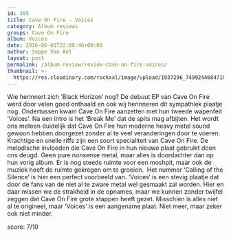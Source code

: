 ```yaml
---
id: 305
title: Cave On Fire - Voices
category: Album reviews
groups: Cave On Fire
album: Voices
date: 2016-06-01T22:08:46+00:00
author: Seppe Van Ael
layout: post
permalink: /album-review/review-cave-on-fire-voices/
thumbnail: >-
  https://res.cloudinary.com/rockxxl/image/upload/1937296_749924468471091_5206940949304470466_n.jpg
---
```

Wie herinnert zich ‘Black Horizon’ nog? De debuut EP van Cave On Fire werd door velen goed onthaald en ook wij herinneren dit sympathiek plaatje nog. Ondertussen kwam Cave On Fire aanzetten met hun tweede wapenfeit ‘Voices’. Na een intro is het ‘Break Me’ dat de spits mag afbijten. Het wordt ons meteen duidelijk dat Cave On Fire hun moderne heavy metal sound gewoon hebben doorgezet zonder al te veel veranderingen door te voeren. Krachtige en snelle riffs zijn een soort specialiteit van Cave On Fire. De melodische invloeden die Cave On Fire in hun nieuwe plaat gebruikt doen ons deugd. Geen pure nonsense metal, maar alles is doordachter dan op hun vorig album. Er is nog steeds ruimte voor een moshpit, maar ook de muziek heeft de ruimte gekregen om te groeien.  Het nummer ‘Calling of the Silence’ is hier een perfect voorbeeld van. ‘Voices‘ is een stevig plaatje dat door de fans van de niet al te zware metal wel gesmaakt zal worden. Hier en daar missen we de strakheid in de opnames, maar we kunnen zonder twijfel zeggen dat Cave On Fire grote stappen heeft gezet. Misschien is alles niet al te origineel, maar ‘Voices’ is een aangename plaat. Niet meer, maar zeker ook niet minder.

score: 7/10
